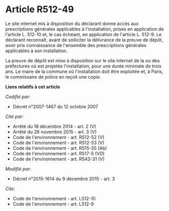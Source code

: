 # Article R512-49

Le site internet mis à disposition du déclarant donne accès aux prescriptions générales applicables à l'installation, prises
en application de l'article L. 512-10 et, le cas échéant, en application de l'article L. 512-9. Le déclarant reconnaît, avant
de solliciter la délivrance de la preuve de dépôt, avoir pris connaissance de l'ensemble des prescriptions générales
applicables à son installation. 

La preuve de dépôt est mise à disposition sur le site internet de la ou des préfectures où est projetée l'installation, pour
une durée minimale de trois ans. Le maire de la commune où l'installation doit être exploitée et, à Paris, le commissaire de
police en reçoit une copie.

**Liens relatifs à cet article**

_Codifié par_:

  - Décret n°2007-1467 du 12 octobre 2007

_Cité par_:

  - Arrêté du 18 décembre 2014 - art. 2 (V)
  - Arrêté du 26 novembre 2015 - art. 3 (V)
  - Code de l'environnement - art. R512-52 (V)
  - Code de l'environnement - art. R512-53 (V)
  - Code de l'environnement - art. R515-35 (Ab)
  - Code de l'environnement - art. R517-5 (VD)
  - Code de l'environnement - art. R543-31 (V)

_Modifié par_:

  - Décret n°2015-1614 du 9 décembre 2015 - art. 3

_Cite_:

  - Code de l'environnement - art. L512-10
  - Code de l'environnement - art. L512-9
